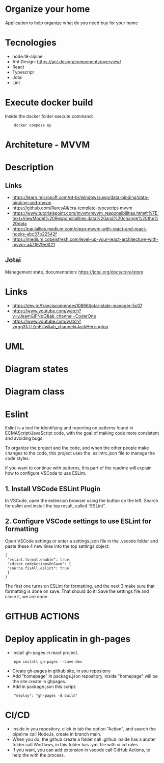 # Organize your home

Application to help organize what do you need buy for your home

# Tecnologies

- node:18-alpine
- Ant Design: https://ant.design/components/overview/
- React
- Typescript
- Jotai
- Lint

# Execute docker build

Inside the docker folder execute command:

```
	docker compose up
```

# Architeture - MVVM

# Description

## Links

- https://learn.microsoft.com/pt-br/windows/uwp/data-binding/data-binding-and-mvvm
- https://github.com/RaresAil/cra-template-typescript-mvvm
- https://www.tutorialspoint.com/mvvm/mvvm_responsibilities.htm#:%7E:text=ViewModel%20Responsibilities,data%20and%20change%20the%20data
- https://paulallies.medium.com/clean-mvvm-with-react-and-react-hooks-ebc37b22542f
- https://medium.cobeisfresh.com/level-up-your-react-architecture-with-mvvm-a471979e3f21

## Jotai

Manegement state, documentation: https://jotai.org/docs/core/store

# Links

- https://dev.to/franciscomendes10866/jotai-state-manager-5c07
- https://www.youtube.com/watch?v=yJeamGjFNqQ&ab_channel=CoderOne
- https://www.youtube.com/watch?v=gg31JTZmFUw&ab_channel=JackHerrington

# UML

# Diagram states

# Diagram class

# Eslint

Eslint is a tool for identifying and reporting on patterns found in ECMAScript/JavaScript code, with the goal of making code more consistent and avoiding bugs.

To organize the project and the code, and when the other people make changes to the code, this project uses the .eslintrc.json file to manage the code styles.

If you want to continue with patterns, this part of the readme will explain how to configure VSCode to use ESLint.

## 1. Install VSCode ESLint Plugin

In VSCode, open the extension browser using the button on the left. Search for eslint and install the top result, called “ESLint”.

## 2. Configure VSCode settings to use ESLint for formatting

Open VSCode settings or enter a settings.json file in the .vscode folder and paste these 4 new lines into the top settings object:

```
{
 "eslint.format.enable": true,
 "editor.codeActionsOnSave": {
 "source.fixAll.eslint": true
 }
}

```

The first one turns on ESLint for formatting, and the next 3 make sure that formatting is done on save. That should do it! Save the settings file and close it, we are done.

# GITHUB ACTIONS

# Deploy applicatin in gh-pages

- Install gh-pages in react project.

```
	npm install gh-pages --save-dev
```

- Create gh-pages in github site, in you repository
- Add "homepage" in package.json repository, inside "homepage" will be the site create in ghpages.
- Add in package.json this script:

```
	"deploy": "gh-pages -d build"
```

# CI/CD

- Inside in you repository, click in tab the option "Action", and search the pipeline call NodeJs, create in branch main.
- When you do, the github create a folder call .github inside has a anoter folder call Worflows, in this folder has .yml file with ci cd rules.
- If you want, you can add extension in vscode call GitHub Actions, to help the with the process.
